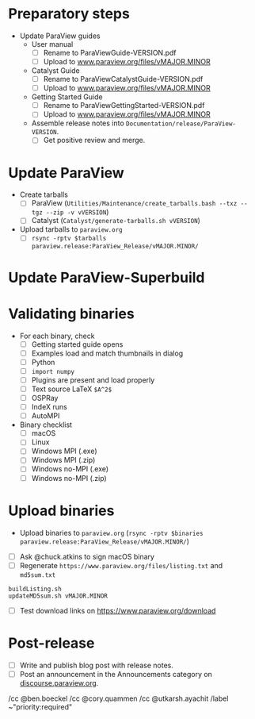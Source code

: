 <!--
This template is for tracking a release of ParaView. Please replace the
following strings with the associated values:

  - `VERSION`
  - `MAJOR`
  - `MINOR`

Please remove this comment.
-->

# Preparatory steps

  - Update ParaView guides
    - User manual
      - [ ] Rename to ParaViewGuide-VERSION.pdf
      - [ ] Upload to www.paraview.org/files/vMAJOR.MINOR
    - Catalyst Guide
      - [ ] Rename to ParaViewCatalystGuide-VERSION.pdf
      - [ ] Upload to www.paraview.org/files/vMAJOR.MINOR
    - Getting Started Guide
      - [ ] Rename to ParaViewGettingStarted-VERSION.pdf
      - [ ] Upload to www.paraview.org/files/vMAJOR.MINOR
    - Assemble release notes into `Documentation/release/ParaView-VERSION`.
      - [ ] Get positive review and merge.

# Update ParaView

<!--
Keep the relevant items for the kind of release this is.

If making a first release candidate from master, i.e., `vMAJOR.MINOR.0-RC1`:

  - [ ] Update `master` branch for **paraview**
```
git fetch origin
git checkout master
git merge --ff-only origin/master
```
  - [ ] Update `version.txt` and tag the commit
```
git checkout -b update-to-vVERSION
echo VERSION > version.txt
git commit -m 'Update version number to VERSION' version.txt
git tag -a -m 'ParaView VERSION' vVERSION HEAD
```
  - Integrate changes to `master` branch
    - [ ] Create a merge request targeting `master` (do *not* add `Backport: release`)
    - [ ] Get positive review
    - [ ] `Do: merge`
  - Update VTK's `paraview/release` branch
    - [ ] `git push origin paraview-vtk-submodule-hash:paraview/release`
    - [ ] Update kwrobot with the new `paraview/release` branch rules
  - Integrate changes to `release` branch
    - [ ] `git config -f .gitmodules submodule.VTK.branch paraview/release`
    - [ ] `git commit -m 'release: follow VTK's paraview/release branch' .gitmodules`
    - [ ] `git push origin update-to-vVERSION:release vVERSION`
    - [ ] Update kwrobot with the new `release` branch rules

If making a release from the `release` branch, e.g., `vMAJOR.MINOR.0-RC2 or above`:

  - [ ] Update `release` branch for **paraview**
```
git fetch origin
git checkout release
git merge --ff-only origin/release
```
  - [ ] Update `version.txt` and tag the commit
```
git checkout -b update-to-vVERSION
echo VERSION > version.txt
git commit -m 'Update version number to VERSION' version.txt
git tag -a -m 'ParaView VERSION' vVERSION HEAD
```
  - Integrate changes to `master` branch
    - [ ] Create a merge request targeting `master` (do *not* add `Backport: release`)
    - [ ] Get positive review
    - [ ] `Do: merge`
  - Integrate changes to `release` branch
    - [ ] `git push origin update-to-vVERSION:release vVERSION`

If making a non-RC release, additionally:

  - Update documentation page
    - [ ] See `https://github.com/Kitware/paraview-docs/blob/gh-pages/versions.json`
-->

  - Create tarballs
    - [ ] ParaView (`Utilities/Maintenance/create_tarballs.bash --txz --tgz --zip -v vVERSION`)
    - [ ] Catalyst (`Catalyst/generate-tarballs.sh vVERSION`)
  - Upload tarballs to `paraview.org`
    - [ ] `rsync -rptv $tarballs paraview.release:ParaView_Release/vMAJOR.MINOR/`

# Update ParaView-Superbuild

<!--
Keep the relevant items for the kind of release this is.

If making a first release candidate from master, i.e., `vMAJOR.MINOR.0-RC1`:

  - [ ] Update `master` branch for **paraview/paraview-superbuild**
```
git fetch origin
git checkout master
git merge --ff-only origin/master
```
  - Update `CMakeLists.txt`
    - [ ] `git checkout -b update-to-vVERSION`
    - [ ] Update PARAVIEW_VERSION_DEFAULT to the release version (without RC*)
    - [ ] Set ParaView source selections in `CMakeLists.txt` and force explicit
      version in `CMakeLists.txt`:
```
# Force source selection setting here.
set(paraview_SOURCE_SELECTION "VERSION" CACHE STRING "Force version to VERSION" FORCE)
set(paraview_FROM_SOURCE_DIR OFF CACHE BOOL "Force source dir off" FORCE)
```
  - Update `versions.cmake`
    - [ ] Guide selections in `versions.cmake`
    - [ ] `git add versions.cmake CMakeLists.txt`
    - [ ] `git commit -m "Update the default version to VERSION"`
  - Integrate changes to `master` branch
    - [ ] Create a merge request targeting `master`, title beginning with WIP (do *not* add `Backport: release` to description)
    - [ ] Build binaries (`Do: test`)
    - [ ] Download the binaries that have been generated in the dashboard results. They will be deleted within 24 hours.
    - [ ] Remove explicit version forcing added in CMakeLists.txt and force push
```
git add CMakeLists.txt
git commit --amend
git gitlab-push -f
```
  - Finalize merge request
    - [ ] Remove WIP from merge request title
    - [ ] Get positive review
    - [ ] `Do: merge`
    - [ ] `git tag -a -m 'ParaView superbuild VERSION' vVERSION HEAD`
  - Integrate changes to `release` branch
    - [ ] `git push origin update-to-vVERSION:release vVERSION`
    - [ ] Update kwrobot with the new `release` branch rules

If making a release from the `release` branch, e.g., `vMAJOR.MINOR.0-RC2 or above`:

  - Update `release` branch for **paraview/paraview-superbuild**
```
git fetch origin
git checkout release
git merge --ff-only origin/release
```
  - Update `CMakeLists.txt`
    - [ ] Set ParaView source selections in `CMakeLists.txt` and force explicit
      version in `CMakeLists.txt`:
```
# Force source selection setting here.
set(paraview_SOURCE_SELECTION "VERSION" CACHE STRING "Force version to VERSION" FORCE)
set(paraview_FROM_SOURCE_DIR OFF CACHE BOOL "Force source dir off" FORCE)
```
  - Update `versions.cmake`
    - [ ] Guide selections in `versions.cmake`
    - [ ] `git add versions.cmake CMakeLists.txt`
    - [ ] `git commit -m "Update the default version to VERSION"`
  - Integrate changes to `master` branch
    - [ ] Create a merge request targeting `master`, title beginning with WIP (do *not* add `Backport: release` to description)
    - [ ] Build binaries (`Do: test`)
    - [ ] Download the binaries that have been generated in the dashboard results. They will be deleted within 24 hours.
    - [ ] Remove explicit version forcing added in CMakeLists.txt, amend the commit, and force push
```
git add CMakeLists.txt
git commit --amend
git gitlab-push -f
```
  - Finalize merge request
    - [ ] Remove WIP from merge request title
    - [ ] Get positive review
    - [ ] `Do: merge`
    - [ ] `git tag -a -m 'ParaView superbuild VERSION' vVERSION HEAD`
  - Integrate changes to `release` branch
    - [ ] `git push origin update-to-vVERSION:release vVERSION`
-->

# Validating binaries

  - For each binary, check
    - [ ] Getting started guide opens
    - [ ] Examples load and match thumbnails in dialog
    - [ ] Python
    - [ ] `import numpy`
    - [ ] Plugins are present and load properly
    - [ ] Text source LaTeX `$A^2$`
    - [ ] OSPRay
    - [ ] IndeX runs
    - [ ] AutoMPI

  - Binary checklist
    - [ ] macOS
    - [ ] Linux
    - [ ] Windows MPI (.exe)
    - [ ] Windows MPI (.zip)
    - [ ] Windows no-MPI (.exe)
    - [ ] Windows no-MPI (.zip)

# Upload binaries

  - Upload binaries to `paraview.org` (`rsync -rptv $binaries paraview.release:ParaView_Release/vMAJOR.MINOR/`)
  - [ ] Ask @chuck.atkins to sign macOS binary
  - [ ] Regenerate `https://www.paraview.org/files/listing.txt` and `md5sum.txt`

```
buildListing.sh
updateMD5sum.sh vMAJOR.MINOR
```

  - [ ] Test download links on https://www.paraview.org/download

<!--
If making a non-RC release:

# Upload documentation

  - [ ] Upload versioned documentation to `https://github.com/kitware/paraview-docs`
-->

# Post-release

  - [ ] Write and publish blog post with release notes.
  - [ ] Post an announcement in the Announcements category on
        [discourse.paraview.org](https://discourse.paraview.org/).
<!--
If making a non-RC release:

  - [ ] Update release notes
    (https://www.paraview.org/Wiki/ParaView_Release_Notes)
  - [ ] Move unclosed issues to next release milestone in GitLab
-->

/cc @ben.boeckel
/cc @cory.quammen
/cc @utkarsh.ayachit
/label ~"priority:required"
